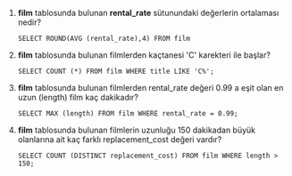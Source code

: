 1. **film** tablosunda bulunan **rental_rate** sütunundaki değerlerin ortalaması nedir?

   `SELECT ROUND(AVG (rental_rate),4) FROM film`

2. **film** tablosunda bulunan filmlerden kaçtanesi 'C' karekteri ile başlar?

   `SELECT COUNT (*) FROM film WHERE title LIKE 'C%';`

3. **film** tablosunda bulunan filmlerden rental_rate değeri 0.99 a eşit olan en uzun (length) film kaç dakikadır?

   `SELECT MAX (length) FROM film WHERE rental_rate = 0.99;`

4. **film** tablosunda bulunan filmlerin uzunluğu 150 dakikadan büyük olanlarına ait kaç farklı replacement_cost değeri vardır?

   `SELECT COUNT (DISTINCT replacement_cost) FROM film WHERE length > 150;`
